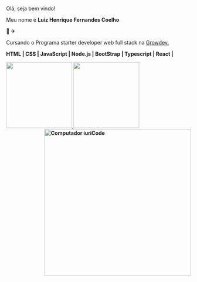 <p align="left">
  Olá, seja bem vindo!
</p>

<p align="left">
  Meu nome é <b>Luiz Henrique Fernandes Coelho</b>
</p>

<p align="left">
  &#127936; &#9992;
</p>

<p align="left">
  Cursando o Programa starter developer web full stack na <a href="https://growdev.com.br" alt="Growdev">Growdev.</a>
</p>

<p align="left">
   <strong> HTML | CSS | JavaScript | Node.js | BootStrap | Typescript | React |

<div>
<a href="https://github.com/Ligueja">
<img height="180em" src="https://github-readme-stats.vercel.app/api/top-langs/?username=Ligueja&layout=compact&langs_count=7&theme=dracula"/>
<img height="180em" src="https://github-readme-stats.vercel.app/api?username=Ligueja&show_icons=true&theme=dracula&include_all_commits=true&count_private=true"/>
</div>
  
<img src="https://raw.githubusercontent.com/MicaelliMedeiros/micaellimedeiros/master/image/computer-illustration.png" min-width="400px" max-width="400px" width="400px" align="right" alt="Computador iuriCode">
